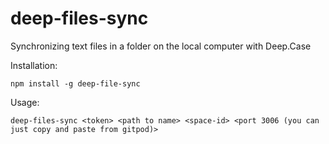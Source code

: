 # deep-files-sync

Synchronizing text files in a folder on the local computer with Deep.Case


Installation:
```
npm install -g deep-file-sync
```
Usage:
```
deep-files-sync <token> <path to name> <space-id> <port 3006 (you can just copy and paste from gitpod)>
```
